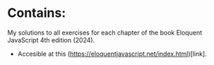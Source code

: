 # Contains:
My solutions to all exercises for each chapter of the book Eloquent JavaScript 4th edition (2024).
- Accesible at this (https://eloquentjavascript.net/index.html)[link].
